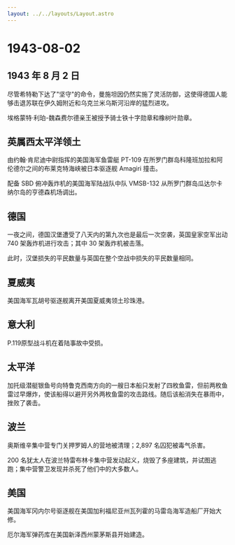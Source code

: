 ```yaml
---
layout: ../../layouts/Layout.astro
---
```


# 1943-08-02

## 1943 年 8 月 2 日

尽管希特勒下达了"坚守"的命令，曼施坦因仍然实施了灵活防御，这使得德国人能够击退苏联在伊久姆附近和乌克兰米乌斯河沿岸的猛烈进攻。

埃格蒙特·利珀-魏森费尔德亲王被授予骑士铁十字勋章和橡树叶勋章。

## 英属西太平洋领土

由约翰·肯尼迪中尉指挥的美国海军鱼雷艇 PT-109
在所罗门群岛科隆班加拉和阿伦德尔之间的布莱克特海峡被日本驱逐舰 Amagiri
撞击。

配备 SBD 俯冲轰炸机的美国海军陆战队中队 VMSB-132
从所罗门群岛瓜达尔卡纳尔岛的亨德森机场调出。

## 德国

一夜之间，德国汉堡遭受了八天内的第九次也是最后一次空袭，英国皇家空军出动
740 架轰炸机进行攻击；其中 30 架轰炸机被击落。

此时，汉堡损失的平民数量与英国在整个空战中损失的平民数量相同。

## 夏威夷

美国海军瓦胡号驱逐舰离开美国夏威夷领土珍珠港。

## 意大利

P.119原型战斗机在着陆事故中受损。

## 太平洋

加托级潜艇银鱼号向特鲁克西南方向的一艘日本船只发射了四枚鱼雷，但前两枚鱼雷过早爆炸，使该船得以避开另外两枚鱼雷的攻击路线。随后该船消失在暴雨中，挫败了袭击。

## 波兰

奥斯维辛集中营专门关押罗姆人的营地被清理；2,897 名囚犯被毒气杀害。

200
名犹太人在波兰特雷布林卡集中营发动起义，烧毁了多座建筑，并试图逃跑；集中营警卫发现并杀死了他们中的大多数人。

## 美国

美国海军冈内尔号驱逐舰在美国加利福尼亚州瓦列霍的马雷岛海军造船厂开始大修。

厄尔海军弹药库在美国新泽西州蒙茅斯县开始建造。